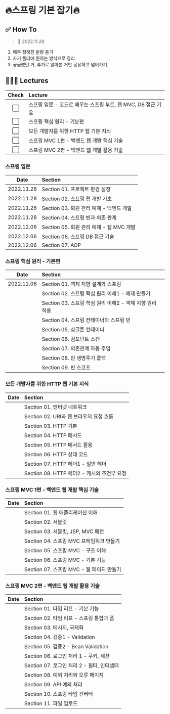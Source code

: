# 🔥스프링 기본 잡기🔥

## ✅ How To

> 📅 2022.11.28

1. 매주 정해진 분량 듣기
2. 자기 폴더에 원하는 방식으로 정리
3. 궁금했던 거, 추가로 알아본 거만 공유하고 넘어가기

## 👩🏻‍💻 Lectures

|Check|Lecture|
|:---:|:---|
|⬜️|스프링 입문 - 코드로 배우는 스프링 부트, 웹 MVC, DB 접근 기술|
|⬜️|스프링 핵심 원리 - 기본편|
|⬜️|모든 개발자를 위한 HTTP 웹 기본 지식|
|⬜️|스프링 MVC 1편 - 백엔드 웹 개발 핵심 기술|
|⬜️|스프링 MVC 2편 - 백엔드 웹 개발 활용 기술|

### 스프링 입문

|    Date    |Section|
|:----------:|:---|
| 2022.11.28 |Section 01. 프로젝트 환경 설정|
| 2022.11.28 |Section 02. 스프링 웹 개발 기초|
| 2022.11.28 |Section 03. 회원 관리 예제 - 백엔드 개발|
| 2022.11.28 |Section 04. 스프링 빈과 의존 관계|
| 2022.12.06 |Section 05. 회원 관리 예제 - 웹 MVC 개발|
| 2022.12.06 |Section 06. 스프링 DB 접근 기술|
| 2022.12.06 |Section 07. AOP|

### 스프링 핵심 원리 - 기본편

|    Date    |Section|
|:----------:|:---|
| 2022.12.06 |Section 01. 객체 지향 설계와 스프링|
|            |   Section 02. 스프링 핵심 원리 이해1 - 예제 만들기    |
|            | Section 03. 스프링 핵심 원리 이해2 - 객체 지향 원리 적용 |
|            | Section 04. 스프링 컨테이너와 스프링 빈 |
|            |  Section 05. 싱글톤 컨테이너  |
|            |  Section 06. 컴포넌트 스캔   |
|            | Section 07. 의존관계 자동 주입 |
|            | Section 08. 빈 생명주기 콜백 |
|            | Section 09. 빈 스코프 |

### 모든 개발자를 위한 HTTP 웹 기본 지식

| Date |Section|
|:----:|:---|
|      |       Section 01. 인터넷 네트워크        |
|      |   Section 02. URI와 웹 브라우저 요청 흐름   |
|      |        Section 03. HTTP 기본        |
|      |       Section 04. HTTP 메서드        |
|      |      Section 05. HTTP 메서드 활용      |
|      |      Section 06. HTTP 상태 코드       |
|      |   Section 07. HTTP 헤더1 - 일반 헤더    |
|      | Section 08. HTTP 헤더2 - 캐시와 조건부 요청 |

### 스프링 MVC 1편 - 백엔드 웹 개발 핵심 기술

| Date |Section|
|:----:|:---|
|      |     Section 01. 웹 애플리케이션 이해     |
|      |         Section 02. 서블릿         |
|      |  Section 03. 서블릿, JSP, MVC 패턴   |
|      |  Section 04. 스프링 MVC 프레임워크 만들기  |
|      |   Section 05. 스프링 MVC - 구조 이해   |
|      |   Section 06. 스프링 MVC - 기본 기능   |
|      | Section 07. 스프링 MVC - 웹 페이지 만들기 |

### 스프링 MVC 2편 - 백엔드 웹 개발 활용 기술

| Date |Section|
|:----:|:---|
|      |     Section 01. 타임 리프 - 기본 기능     |
|      |   Section 02. 타임 리프 - 스프링 통합과 폼   |
|      |       Section 03. 메시지, 국제화        |
|      |   Section 04. 검증1 - Validation    |
|      | Section 05. 검증2 - Bean Validation |
|      |  Section 06. 로그인 처리 1 - 쿠키, 세션  |
|      | Section 07. 로그인 처리 2 - 필터, 인터셉터 |
|      | Section 08. 예외 처리와 오류 페이지 |
|      | Section 09. API 예외 처리  |
|      | Section 10. 스프링 타입 컨버터 |
|      | Section 11. 파일 업로드 |
